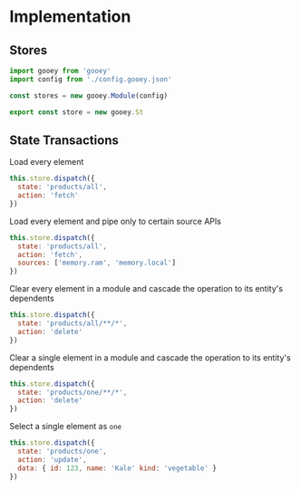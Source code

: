 # Implementation

## Stores

```js
import gooey from 'gooey'
import config from './config.gooey.json'

const stores = new gooey.Module(config)

export const store = new gooey.St
```

## State Transactions

Load every element

```js
this.store.dispatch({
  state: 'products/all',
  action: 'fetch'
})
```

Load every element and pipe only to certain source APIs

```js
this.store.dispatch({
  state: 'products/all',
  action: 'fetch',
  sources: ['memory.ram', 'memory.local']
})
```

Clear every element in a module and cascade the operation to its entity's dependents

```js
this.store.dispatch({
  state: 'products/all/**/*',
  action: 'delete'
})
```

Clear a single element in a module and cascade the operation to its entity's dependents

```js
this.store.dispatch({
  state: 'products/one/**/*',
  action: 'delete'
})
```

Select a single element as `one`

```js
this.store.dispatch({
  state: 'products/one',
  action: 'update',
  data: { id: 123, name: 'Kale' kind: 'vegetable' }
})
```
